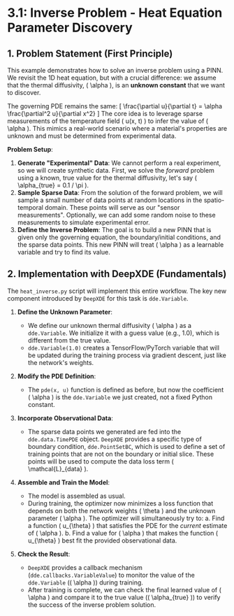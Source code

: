 # 3.1: Inverse Problem - Heat Equation Parameter Discovery

## 1. Problem Statement (First Principle)

This example demonstrates how to solve an inverse problem using a PINN. We revisit the 1D heat equation, but with a crucial difference: we assume that the thermal diffusivity, \( \alpha \), is an **unknown constant** that we want to discover.

The governing PDE remains the same:
\[
\frac{\partial u}{\partial t} = \alpha \frac{\partial^2 u}{\partial x^2}
\]
The core idea is to leverage sparse measurements of the temperature field \( u(x, t) \) to infer the value of \( \alpha \). This mimics a real-world scenario where a material's properties are unknown and must be determined from experimental data.

**Problem Setup**:
1.  **Generate "Experimental" Data**: We cannot perform a real experiment, so we will create synthetic data. First, we solve the *forward* problem using a known, true value for the thermal diffusivity, let's say \( \alpha_{true} = 0.1 / \pi \).
2.  **Sample Sparse Data**: From the solution of the forward problem, we will sample a small number of data points at random locations in the spatio-temporal domain. These points will serve as our "sensor measurements". Optionally, we can add some random noise to these measurements to simulate experimental error.
3.  **Define the Inverse Problem**: The goal is to build a new PINN that is given only the governing equation, the boundary/initial conditions, and the sparse data points. This new PINN will treat \( \alpha \) as a learnable variable and try to find its value.

## 2. Implementation with DeepXDE (Fundamentals)

The `heat_inverse.py` script will implement this entire workflow. The key new component introduced by `DeepXDE` for this task is `dde.Variable`.

1.  **Define the Unknown Parameter**:
    -   We define our unknown thermal diffusivity \( \alpha \) as a `dde.Variable`. We initialize it with a guess value (e.g., 1.0), which is different from the true value.
    -   `dde.Variable(1.0)` creates a TensorFlow/PyTorch variable that will be updated during the training process via gradient descent, just like the network's weights.

2.  **Modify the PDE Definition**:
    -   The `pde(x, u)` function is defined as before, but now the coefficient \( \alpha \) is the `dde.Variable` we just created, not a fixed Python constant.

3.  **Incorporate Observational Data**:
    -   The sparse data points we generated are fed into the `dde.data.TimePDE` object. `DeepXDE` provides a specific type of boundary condition, `dde.PointSetBC`, which is used to define a set of training points that are not on the boundary or initial slice. These points will be used to compute the data loss term \( \mathcal{L}_{data} \).

4.  **Assemble and Train the Model**:
    -   The model is assembled as usual.
    -   During training, the optimizer now minimizes a loss function that depends on both the network weights \( \theta \) and the unknown parameter \( \alpha \). The optimizer will simultaneously try to:
        a.  Find a function \( u_{\theta} \) that satisfies the PDE for the *current* estimate of \( \alpha \).
        b.  Find a value for \( \alpha \) that makes the function \( u_{\theta} \) best fit the provided observational data.

5.  **Check the Result**:
    -   `DeepXDE` provides a callback mechanism (`dde.callbacks.VariableValue`) to monitor the value of the `dde.Variable` (\( \alpha \)) during training.
    -   After training is complete, we can check the final learned value of \( \alpha \) and compare it to the true value (\( \alpha_{true} \)) to verify the success of the inverse problem solution.
